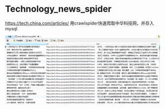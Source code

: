 # Technology_news_spider
https://tech.china.com/articles/
用crawlspider快速爬取中华科技网，并存入mysql

![image](https://github.com/FrankYang3110/img-folder/blob/master/News.png)
